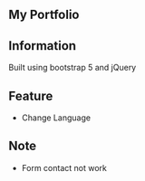 My Portfolio
------

## Information
Built using bootstrap 5 and jQuery

## Feature
* Change Language

## Note
* Form contact not work


